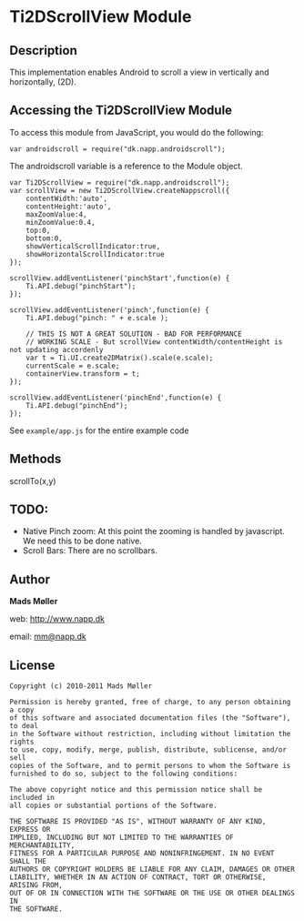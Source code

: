 # Ti2DScrollView Module

## Description

This implementation enables Android to scroll a view in vertically and horizontally, (2D).  


## Accessing the Ti2DScrollView Module

To access this module from JavaScript, you would do the following:

	var androidscroll = require("dk.napp.androidscroll");

The androidscroll variable is a reference to the Module object.	

	var Ti2DScrollView = require("dk.napp.androidscroll");
	var scrollView = new Ti2DScrollView.createNappscroll({
		contentWidth:'auto',
		contentHeight:'auto',
		maxZoomValue:4,
		minZoomValue:0.4,
		top:0,
		bottom:0,
		showVerticalScrollIndicator:true,
		showHorizontalScrollIndicator:true
	});
	
	scrollView.addEventListener('pinchStart',function(e) {
		Ti.API.debug("pinchStart");
	});
	
	scrollView.addEventListener('pinch',function(e) {
		Ti.API.debug("pinch: " + e.scale );
		
		// THIS IS NOT A GREAT SOLUTION - BAD FOR PERFORMANCE
		// WORKING SCALE - But scrollView contentWidth/contentHeight is not updating accordenly 
		var t = Ti.UI.create2DMatrix().scale(e.scale);
		currentScale = e.scale;
		containerView.transform = t;
	});
	
	scrollView.addEventListener('pinchEnd',function(e) {
		Ti.API.debug("pinchEnd");
	});
	
	
See `example/app.js` for the entire example code

## Methods

scrollTo(x,y)

## TODO:

- Native Pinch zoom: At this point the zooming is handled by javascript. We need this to be done native.
- Scroll Bars: There are no scrollbars. 

## Author

**Mads Møller**

web: http://www.napp.dk

email: mm@napp.dk

## License

	Copyright (c) 2010-2011 Mads Møller

    Permission is hereby granted, free of charge, to any person obtaining a copy
    of this software and associated documentation files (the "Software"), to deal
    in the Software without restriction, including without limitation the rights
    to use, copy, modify, merge, publish, distribute, sublicense, and/or sell
    copies of the Software, and to permit persons to whom the Software is
    furnished to do so, subject to the following conditions:

    The above copyright notice and this permission notice shall be included in
    all copies or substantial portions of the Software.

    THE SOFTWARE IS PROVIDED "AS IS", WITHOUT WARRANTY OF ANY KIND, EXPRESS OR
    IMPLIED, INCLUDING BUT NOT LIMITED TO THE WARRANTIES OF MERCHANTABILITY,
    FITNESS FOR A PARTICULAR PURPOSE AND NONINFRINGEMENT. IN NO EVENT SHALL THE
    AUTHORS OR COPYRIGHT HOLDERS BE LIABLE FOR ANY CLAIM, DAMAGES OR OTHER
    LIABILITY, WHETHER IN AN ACTION OF CONTRACT, TORT OR OTHERWISE, ARISING FROM,
    OUT OF OR IN CONNECTION WITH THE SOFTWARE OR THE USE OR OTHER DEALINGS IN
    THE SOFTWARE.

